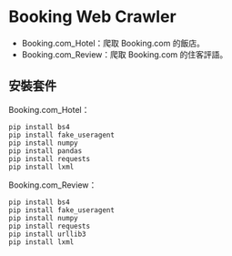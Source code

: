 # Booking Web Crawler
* Booking.com_Hotel：爬取 Booking.com 的飯店。
* Booking.com_Review：爬取 Booking.com 的住客評語。 
## 安裝套件
Booking.com_Hotel：
```
pip install bs4
pip install fake_useragent
pip install numpy
pip install pandas
pip install requests
pip install lxml
```
Booking.com_Review：
```
pip install bs4
pip install fake_useragent
pip install numpy
pip install requests
pip install urllib3
pip install lxml
```
